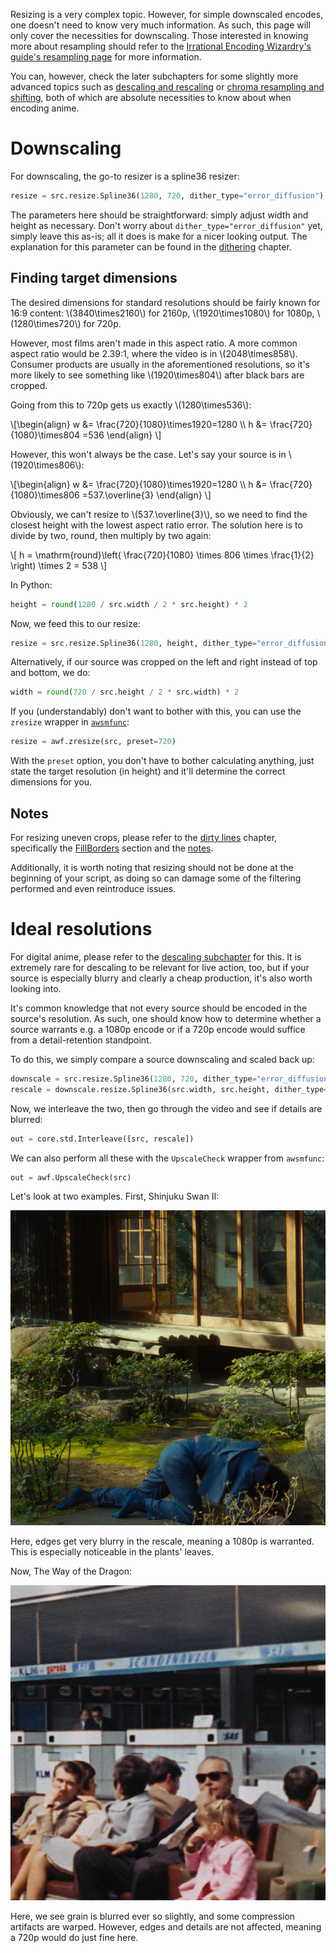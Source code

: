 Resizing is a very complex topic.
However, for simple downscaled encodes, one doesn't need to know very much information.
As such, this page will only cover the necessities for downscaling.
Those interested in knowing more about resampling should refer to the [Irrational Encoding Wizardry's guide's resampling page](https://guide.encode.moe/encoding/resampling.html) for more information.

You can, however, check the later subchapters for some slightly more advanced topics such as [descaling and rescaling](descaling.md) or [chroma resampling and shifting](chroma_res.md), both of which are absolute necessities to know about when encoding anime.

# Downscaling

For downscaling, the go-to resizer is a spline36 resizer:

```py
resize = src.resize.Spline36(1280, 720, dither_type="error_diffusion")
```

The parameters here should be straightforward: simply adjust width and height as necessary.
Don't worry about `dither_type="error_diffusion"` yet, simply leave this as-is; all it does is make for a nicer looking output.
The explanation for this parameter can be found in the [dithering](bit_depths.md) chapter.

## Finding target dimensions

The desired dimensions for standard resolutions should be fairly known for 16:9 content: \\(3840\times2160\\) for 2160p, \\(1920\times1080\\) for 1080p, \\(1280\times720\\) for 720p.

However, most films aren't made in this aspect ratio.
A more common aspect ratio would be 2.39:1, where the video is in \\(2048\times858\\).
Consumer products are usually in the aforementioned resolutions, so it's more likely to see something like \\(1920\times804\\) after black bars are cropped.

Going from this to 720p gets us exactly \\(1280\times536\\):

\\[\begin{align}
w &= \frac{720}{1080}\times1920=1280 \\\\
h &= \frac{720}{1080}\times804 =536
\end{align}
\\]

However, this won't always be the case.
Let's say your source is in \\(1920\times806\\):

\\[\begin{align}
w &= \frac{720}{1080}\times1920=1280 \\\\
h &= \frac{720}{1080}\times806 =537.\overline{3}
\end{align}
\\]

Obviously, we can't resize to \\(537.\overline{3}\\), so we need to find the closest height with the lowest aspect ratio error.
The solution here is to divide by two, round, then multiply by two again:

\\[
h = \mathrm{round}\left( \frac{720}{1080} \times 806 \times \frac{1}{2} \right) \times 2 = 538
\\]

In Python:

```py
height = round(1280 / src.width / 2 * src.height) * 2
```

Now, we feed this to our resize:

```py
resize = src.resize.Spline36(1280, height, dither_type="error_diffusion")
```

Alternatively, if our source was cropped on the left and right instead of top and bottom, we do:

```py
width = round(720 / src.height / 2 * src.width) * 2
```

If you (understandably) don't want to bother with this, you can use the `zresize` wrapper in [`awsmfunc`](https://git.concertos.live/AHD/awsmfunc/):

```py
resize = awf.zresize(src, preset=720)
```

With the `preset` option, you don't have to bother calculating anything, just state the target resolution (in height) and it'll determine the correct dimensions for you.

## Notes

For resizing uneven crops, please refer to the [dirty lines](dirty_lines.md) chapter, specifically the [FillBorders](dirty_lines.md#fillborders) section and the [notes](dirty_lines.md#notes).

Additionally, it is worth noting that resizing should not be done at the beginning of your script, as doing so can damage some of the filtering performed and even reintroduce issues.

# Ideal resolutions

For digital anime, please refer to the [descaling subchapter](descaling.md) for this.
It is extremely rare for descaling to be relevant for live action, too, but if your source is especially blurry and clearly a cheap production, it's also worth looking into.

It's common knowledge that not every source should be encoded in the source's resolution.
As such, one should know how to determine whether a source warrants e.g. a 1080p encode or if a 720p encode would suffice from a detail-retention standpoint.

To do this, we simply compare a source downscaling and scaled back up:

```py
downscale = src.resize.Spline36(1280, 720, dither_type="error_diffusion")
rescale = downscale.resize.Spline36(src.width, src.height, dither_type="error_diffusion")
```

Now, we interleave the two, then go through the video and see if details are blurred:

```py
out = core.std.Interleave([src, rescale])
```

We can also perform all these with the `UpscaleCheck` wrapper from `awsmfunc`:

```py
out = awf.UpscaleCheck(src)
```

Let's look at two examples.
First, Shinjuku Swan II:

<p align="center">
<img src='Pictures/swan_0.png' onmouseover="this.src='Pictures/swan_1.png';" onmouseout="this.src='Pictures/swan_0.png';"/>
</p>

Here, edges get very blurry in the rescale, meaning a 1080p is warranted.
This is especially noticeable in the plants' leaves.

Now, The Way of the Dragon:

<p align="center">
<img src='Pictures/dragon_0.png' onmouseover="this.src='Pictures/dragon_1.png';" onmouseout="this.src='Pictures/dragon_0.png';"/>
</p>

Here, we see grain is blurred ever so slightly, and some compression artifacts are warped.
However, edges and details are not affected, meaning a 720p would do just fine here.
